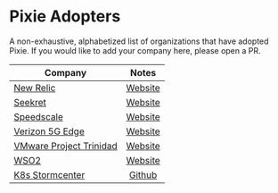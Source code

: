 # Pixie Adopters

A non-exhaustive, alphabetized list of organizations that have adopted Pixie. If you would like to add
your company here, please open a PR.

| Company                                           |  Notes                                                                                                               |
| ------------------------------------------------  | :-----------------------------------------------------------------------------------------------------------------:  |
| [New Relic](https://newrelic.com/)                | [Website](https://newrelic.com/platform/kubernetes-pixie)                                                            |
| [Seekret](https://seekret.io)                     | [Website](https://www.seekret.io/product)                                                                            |
| [Speedscale](https://speedscale.com/)             | [Website](https://speedscale.com/kubernetes/)
| [Verizon 5G Edge](https://www.verizon.com/5gedge/) | [Website](https://github.com/newrelic-experimental/vz-newrelic-5g-edge) |
| [VMware Project Trinidad](https://www.vmware.com/) | [Website](https://octo.vmware.com/project-trinidad/) |
| [WSO2](https://wso2.com/)                          | [Website](https://wso2.com/choreo/) |
| [K8s Stormcenter](https://github.com/k8sstormcenter)                          | [Github](https://github.com/k8sstormcenter) |
